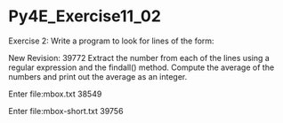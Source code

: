 # Py4E_Exercise11_02

Exercise 2: Write a program to look for lines of the form:

New Revision: 39772
Extract the number from each of the lines using a regular expression and the findall() method. Compute the average of the numbers and print out the average as an integer.

Enter file:mbox.txt
38549

Enter file:mbox-short.txt
39756
